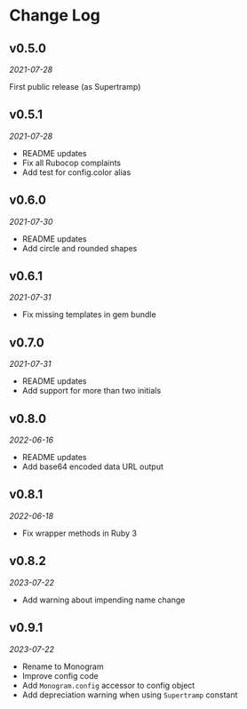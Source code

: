 # Change Log

## v0.5.0
_2021-07-28_

First public release (as Supertramp)

## v0.5.1
_2021-07-28_

- README updates
- Fix all Rubocop complaints
- Add test for config.color alias

## v0.6.0
_2021-07-30_

- README updates
- Add circle and rounded shapes
## v0.6.1
_2021-07-31_

- Fix missing templates in gem bundle
## v0.7.0
_2021-07-31_

- README updates
- Add support for more than two initials
## v0.8.0
_2022-06-16_

- README updates
- Add base64 encoded data URL output
## v0.8.1
_2022-06-18_

- Fix wrapper methods in Ruby 3
## v0.8.2
_2023-07-22_

- Add warning about impending name change
## v0.9.1
_2023-07-22_

- Rename to Monogram
- Improve config code
- Add `Monogram.config` accessor to config object
- Add depreciation warning when using `Supertramp` constant
